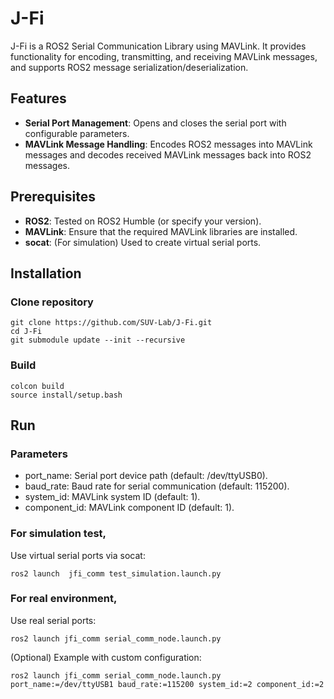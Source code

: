 # J-Fi

J-Fi is a ROS2 Serial Communication Library using MAVLink.
It provides functionality for encoding, transmitting, and receiving MAVLink messages, and supports ROS2 message serialization/deserialization.

## Features

- **Serial Port Management**: Opens and closes the serial port with configurable parameters.
- **MAVLink Message Handling**: Encodes ROS2 messages into MAVLink messages and decodes received MAVLink messages back into ROS2 messages.

## Prerequisites

- **ROS2**: Tested on ROS2 Humble (or specify your version).
- **MAVLink**: Ensure that the required MAVLink libraries are installed.
- **socat**: (For simulation) Used to create virtual serial ports.

## Installation

### Clone repository
```
git clone https://github.com/SUV-Lab/J-Fi.git
cd J-Fi
git submodule update --init --recursive
```

### Build
```
colcon build
source install/setup.bash
```

## Run

### Parameters

- port_name: Serial port device path (default: /dev/ttyUSB0).
- baud_rate: Baud rate for serial communication (default: 115200).
- system_id: MAVLink system ID (default: 1).
- component_id: MAVLink component ID (default: 1).

### For simulation test,
Use virtual serial ports via socat:
```
ros2 launch  jfi_comm test_simulation.launch.py
```

### For real environment,
Use real serial ports:
```
ros2 launch jfi_comm serial_comm_node.launch.py
```
(Optional) Example with custom configuration:
```
ros2 launch jfi_comm serial_comm_node.launch.py port_name:=/dev/ttyUSB1 baud_rate:=115200 system_id:=2 component_id:=2
```


